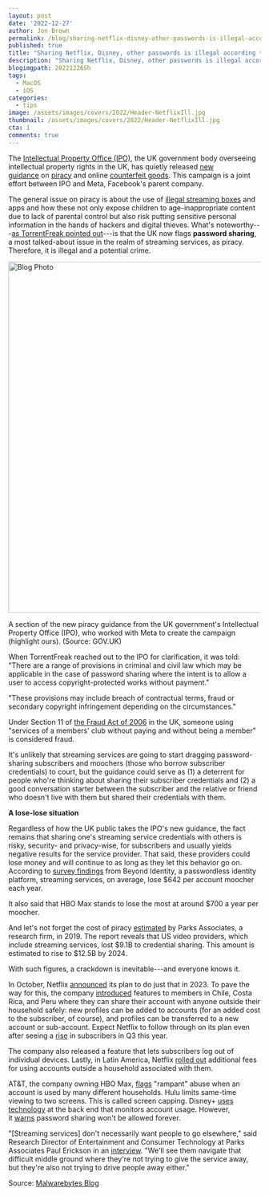 ```yaml
---
layout: post
date: '2022-12-27'
author: Jon Brown
permalink: /blog/sharing-netflix-disney-other-passwords-is-illegal-according-to-new-guidance/
published: true
title: "Sharing Netflix, Disney, other passwords is illegal according to new guidance"
description: "Sharing Netflix, Disney, other passwords is illegal according to new guidance"
blogimgpath: 20221226Sh
tags:
  - MacOS
  - iOS
categories:
  - tips
image: /assets/images/covers/2022/Header-NetflixIll.jpg
thumbnail: /assets/images/covers/2022/Header-NetflixIll.jpg
cta: 1
comments: true
---
```

The [Intellectual Property Office
(IPO)](https://www.gov.uk/government/organisations/intellectual-property-office),
the UK government body overseeing intellectual property rights in the
UK, has quietly released [new
guidance](https://www.gov.uk/government/publications/meta-counterfeit-and-piracy-campaign) on [piracy](https://www.gov.uk/government/publications/meta-counterfeit-and-piracy-campaign/the-effect-of-piracy) and
online [counterfeit
goods](https://www.gov.uk/government/publications/meta-counterfeit-and-piracy-campaign/the-effect-of-counterfeit-goods).
This campaign is a joint effort between IPO and Meta, Facebook's parent
company.

The general issue on piracy is about the use of [illegal streaming
boxes](https://www.which.co.uk/reviews/tv-streamers/article/kodi-boxes-everything-you-need-to-know-aFF265I905eN) and
apps and how these not only expose children to age-inappropriate content
due to lack of parental control but also risk putting sensitive personal
information in the hands of hackers and digital thieves. What\'s
noteworthy---[as TorrentFreak pointed
out](https://torrentfreak.com/uk-govt-netflix-password-sharing-is-illegal-potentially-criminal-fraud-221219/)---is
that the UK now flags **password sharing**, a most talked-about issue in
the realm of streaming services, as piracy. Therefore, it is illegal and
a potential crime.

<img alt="Blog Photo" src="{{ site.site_cdn }}/assets/images/blog/2022/20221226Sh/image1.png" class="img-fluid rounded m-2" width="700" />

A section of the new piracy guidance from
the UK government's Intellectual Property Office (IPO), who worked with
Meta to create the campaign (highlight ours). (Source: GOV.UK)

When TorrentFreak reached out to the IPO for clarification, it was told:
\"There are a range of provisions in criminal and civil law which may be
applicable in the case of password sharing where the intent is to allow
a user to access copyright-protected works without payment.\"

\"These provisions may include breach of contractual terms, fraud or
secondary copyright infringement depending on the circumstances.\"

Under Section 11 of [the Fraud Act of
2006](https://www.cps.gov.uk/legal-guidance/fraud-act-2006) in the UK,
someone using \"services of a members\' club without paying and without
being a member\" is considered fraud.

It\'s unlikely that streaming services are going to start dragging
password-sharing subscribers and moochers (those who borrow subscriber
credentials) to court, but the guidance could serve as (1) a deterrent
for people who're thinking about sharing their subscriber credentials
and (2) a good conversation starter between the subscriber and the
relative or friend who doesn\'t live with them but shared their
credentials with them.

**A lose-lose situation**

Regardless of how the UK public takes the IPO's new guidance, the fact
remains that sharing one's streaming service credentials with others is
risky, security- and privacy-wise, for subscribers and usually yields
negative results for the service provider. That said, these providers
could lose money and will continue to as long as they let this behavior
go on. According to [survey
findings](https://www.beyondidentity.com/blog/moochers-accounts) from
Beyond Identity, a passwordless identity platform, streaming services,
on average, lose \$642 per account moocher each year. 

It also said that HBO Max stands to lose the most at around \$700 a year
per moocher.

And let's not forget the cost of
piracy [estimated](https://www.parksassociates.com/blog/article/pr-01152020#:~:text=This%20report%20complements%20a%202019,to%20piracy%20in%20North%20America.) by
Parks Associates, a research firm, in 2019. The report reveals that US
video providers, which include streaming services, lost \$9.1B to
credential sharing. This amount is estimated to rise to \$12.5B by 2024.

With such figures, a crackdown is inevitable---and everyone knows it.

In October,
Netflix [announced](https://www.theverge.com/2022/10/18/23411275/netflix-password-sharing-ad-supported-launch-crackdown-adds-subscribers) its
plan to do just that in 2023. To pave the way for this, the
company [introduced](https://about.netflix.com/en/news/paying-to-share-netflix-outside-your-household) features
to members in Chile, Costa Rica, and Peru where they can share their
account with anyone outside their household safely: new profiles can be
added to accounts (for an added cost to the subscriber, of course), and
profiles can be transferred to a new account or sub-account. Expect
Netflix to follow through on its plan even after seeing
a [rise](https://www.screendaily.com/news/netflix-reports-241m-global-subs-gain-in-q3-first-increase-of-2022/) in
subscribers in Q3 this year.

The company also released a feature that lets subscribers log out of
individual devices. Lastly, in Latin America, Netflix [rolled
out](https://nerdist.com/article/netflix-stopping-password-sharing-with-price-increases/) additional
fees for using accounts outside a household associated with them.

AT&T, the company owning HBO
Max, [flags](https://www.marketingbrew.com/stories/2022/05/03/a-crackdown-on-streaming-service-password-sharing-is-coming) \"rampant\"
abuse when an account is used by many different households. Hulu limits
same-time viewing to two screens. This is called screen capping.
Disney+ [uses
technology](https://www.cbr.com/disney-plus-password-sharing-bob-iger/) at
the back end that monitors account usage. However,
it [warns](https://www.narcity.com/disney-wont-allow-you-to-password-share-and-netflix-agrees) password
sharing won't be allowed forever.

\"\[Streaming services\] don't necessarily want people to go
elsewhere,\" said Research Director of Entertainment and Consumer
Technology at Parks Associates Paul Erickson in
an [interview](https://www.marketingbrew.com/stories/2022/05/03/a-crackdown-on-streaming-service-password-sharing-is-coming).
\"We\'ll see them navigate that difficult middle ground where they're
not trying to give the service away, but they're also not trying to
drive people away either.\"

Source: [Malwarebytes
Blog](https://www.malwarebytes.com/blog/news/2022/12/sharing-netflix-disney-passwords-is-illegal-according-to-new-guidance)
